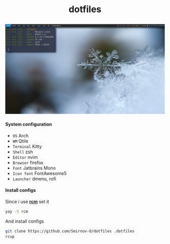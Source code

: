 <h1 align="center">dotfiles</h1>

![](./config/qtile/screen.png)
------------------------------

#### System configuration
- `OS` Arch
- `WM` Qtile
- `Terminal` Kitty
- `Shell` zsh
- `Editor` nvim
- `Browser` firefox
- `Font` Jatbrains Mono
- `Icon font` FontAwesome5
- `Launcher` dmenu, rofi

#### Install configs
Since i use **[rcm](https://github.com/thoughtbot/rcm)** set it
~~~bash
yay -S rcm
~~~

And install configs
~~~bash
git clone https://github.com/Smirnov-O/dotfiles .dotfiles
rcup
~~~
